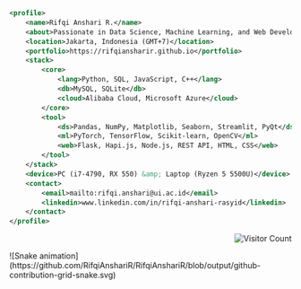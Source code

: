```xml
<profile>
    <name>Rifqi Anshari R.</name>
    <about>Passionate in Data Science, Machine Learning, and Web Development</about>
    <location>Jakarta, Indonesia (GMT+7)</location>
    <portfolio>https://rifqiansharir.github.io</portfolio>
    <stack>
        <core>
            <lang>Python, SQL, JavaScript, C++</lang>
            <db>MySQL, SQLite</db>
            <cloud>Alibaba Cloud, Microsoft Azure</cloud>
        </core>
        <tool>
            <ds>Pandas, NumPy, Matplotlib, Seaborn, Streamlit, PyQt</ds>
            <ml>PyTorch, TensorFlow, Scikit-learn, OpenCV</ml>
            <web>Flask, Hapi.js, Node.js, REST API, HTML, CSS</web>
        </tool>
    </stack>
    <device>PC (i7-4790, RX 550) &amp; Laptop (Ryzen 5 5500U)</device>
    <contact>
        <email>mailto:rifqi.anshari@ui.ac.id</email>
        <linkedin>www.linkedin.com/in/rifqi-anshari-rasyid</linkedin>
    </contact>
</profile>
```
<p align="right">
  <img src="https://komarev.com/ghpvc/?username=RifqiAnshariR&color=blue&style=flat-square" alt="Visitor Count"/>
</p>
![Snake animation](https://github.com/RifqiAnshariR/RifqiAnshariR/blob/output/github-contribution-grid-snake.svg)
